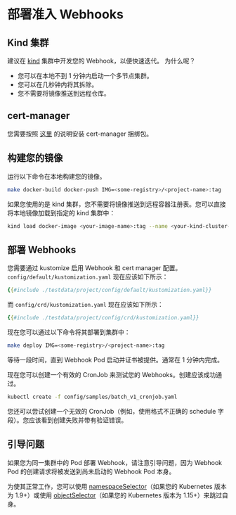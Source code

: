 # 部署准入 Webhooks

## Kind 集群

建议在 [kind](../reference/kind.md) 集群中开发您的 Webhook，以便快速迭代。
为什么呢？

- 您可以在本地不到 1 分钟内启动一个多节点集群。
- 您可以在几秒钟内将其拆除。
- 您不需要将镜像推送到远程仓库。

## cert-manager

您需要按照 [这里](./cert-manager.md) 的说明安装 cert-manager 捆绑包。

## 构建您的镜像

运行以下命令在本地构建您的镜像。

```bash
make docker-build docker-push IMG=<some-registry>/<project-name>:tag
```

如果您使用的是 kind 集群，您不需要将镜像推送到远程容器注册表。您可以直接将本地镜像加载到指定的 kind 集群中：

```bash
kind load docker-image <your-image-name>:tag --name <your-kind-cluster-name>
```

## 部署 Webhooks

您需要通过 kustomize 启用 Webhook 和 cert manager 配置。
`config/default/kustomization.yaml` 现在应该如下所示：

```yaml
{{#include ./testdata/project/config/default/kustomization.yaml}}
```

而 `config/crd/kustomization.yaml` 现在应该如下所示：

```yaml
{{#include ./testdata/project/config/crd/kustomization.yaml}}
```

现在您可以通过以下命令将其部署到集群中：

```bash
make deploy IMG=<some-registry>/<project-name>:tag
```

等待一段时间，直到 Webhook Pod 启动并证书被提供。通常在 1 分钟内完成。

现在您可以创建一个有效的 CronJob 来测试您的 Webhooks。创建应该成功通过。

```bash
kubectl create -f config/samples/batch_v1_cronjob.yaml
```

您还可以尝试创建一个无效的 CronJob（例如，使用格式不正确的 schedule 字段）。您应该看到创建失败并带有验证错误。

<aside class="note warning">

<h1>引导问题</h1>

如果您为同一集群中的 Pod 部署 Webhook，请注意引导问题，因为 Webhook Pod 的创建请求将被发送到尚未启动的 Webhook Pod 本身。

为使其正常工作，您可以使用 [namespaceSelector]（如果您的 Kubernetes 版本为 1.9+）或使用 [objectSelector]（如果您的 Kubernetes 版本为 1.15+）来跳过自身。

</aside>

[namespaceSelector]: https://github.com/kubernetes/api/blob/kubernetes-1.14.5/admissionregistration/v1beta1/types.go#L189-L233
[objectSelector]: https://github.com/kubernetes/api/blob/kubernetes-1.15.2/admissionregistration/v1beta1/types.go#L262-L274